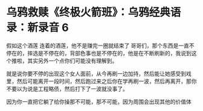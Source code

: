 # 乌鸦救赎《终极火箭班》：乌鸦经典语录：新录音 6

假如这个酒莲 连着的酒莲，他不是赚完一圈就结束了 哥哥们，那个东西是一直不停在的，摔选是不停在的，背部色事也是不停在的，他是在不断刷新的，我说到这个推啦，其实另外一个点你们可能没有理解到。

就是说你要不停的出现这个女人面前，从今再刷一边加持，然后能让她感受到戏里，然后可能离开一段时间，然后跑过来之后你在学再刷一波，然后再离开，那你不要以为说是工程略债，然后打下了一波就没事了。

因为你一直把它躺了给你操那不可能，那不可能，因为周围会出现其他的价值体